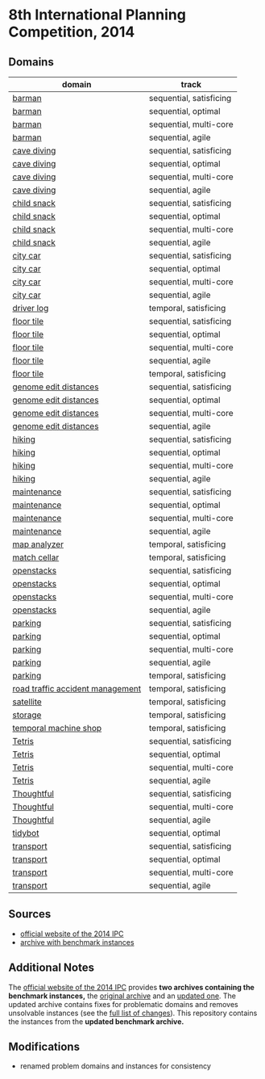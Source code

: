 # 8th International Planning Competition, 2014

## Domains

| domain | track |
|--------|-------|
| [barman](domains/barman-sequential-satisficing) | sequential, satisficing |
| [barman](domains/barman-sequential-optimal) | sequential, optimal |
| [barman](domains/barman-sequential-multi-core) | sequential, multi-core |
| [barman](domains/barman-sequential-agile) | sequential, agile |
| [cave diving](domains/cave-diving-sequential-satisficing) | sequential, satisficing |
| [cave diving](domains/cave-diving-sequential-optimal) | sequential, optimal |
| [cave diving](domains/cave-diving-sequential-multi-core) | sequential, multi-core |
| [cave diving](domains/cave-diving-sequential-agile) | sequential, agile |
| [child snack](domains/child-snack-sequential-satisficing) | sequential, satisficing |
| [child snack](domains/child-snack-sequential-optimal) | sequential, optimal |
| [child snack](domains/child-snack-sequential-multi-core) | sequential, multi-core |
| [child snack](domains/child-snack-sequential-agile) | sequential, agile |
| [city car](domains/city-car-sequential-satisficing) | sequential, satisficing |
| [city car](domains/city-car-sequential-optimal) | sequential, optimal |
| [city car](domains/city-car-sequential-multi-core) | sequential, multi-core |
| [city car](domains/city-car-sequential-agile) | sequential, agile |
| [driver log](domains/driver-log-temporal-satisficing) | temporal, satisficing |
| [floor tile](domains/floor-tile-sequential-satisficing) | sequential, satisficing |
| [floor tile](domains/floor-tile-sequential-optimal) | sequential, optimal |
| [floor tile](domains/floor-tile-sequential-multi-core) | sequential, multi-core |
| [floor tile](domains/floor-tile-sequential-agile) | sequential, agile |
| [floor tile](domains/floor-tile-temporal-satisficing) | temporal, satisficing |
| [genome edit distances](domains/genome-edit-distances-sequential-satisficing) | sequential, satisficing |
| [genome edit distances](domains/genome-edit-distances-sequential-optimal) | sequential, optimal |
| [genome edit distances](domains/genome-edit-distances-sequential-multi-core) | sequential, multi-core |
| [genome edit distances](domains/genome-edit-distances-sequential-agile) | sequential, agile |
| [hiking](domains/hiking-sequential-satisficing) | sequential, satisficing |
| [hiking](domains/hiking-sequential-optimal) | sequential, optimal |
| [hiking](domains/hiking-sequential-multi-core) | sequential, multi-core |
| [hiking](domains/hiking-sequential-agile) | sequential, agile |
| [maintenance](domains/maintenance-sequential-satisficing) | sequential, satisficing |
| [maintenance](domains/maintenance-sequential-optimal) | sequential, optimal |
| [maintenance](domains/maintenance-sequential-multi-core) | sequential, multi-core |
| [maintenance](domains/maintenance-sequential-agile) | sequential, agile |
| [map analyzer](domains/map-analyzer-temporal-satisficing) | temporal, satisficing |
| [match cellar](domains/match-cellar-temporal-satisficing) | temporal, satisficing |
| [openstacks](domains/openstacks-sequential-satisficing) | sequential, satisficing |
| [openstacks](domains/openstacks-sequential-optimal) | sequential, optimal |
| [openstacks](domains/openstacks-sequential-multi-core) | sequential, multi-core |
| [openstacks](domains/openstacks-sequential-agile) | sequential, agile |
| [parking](domains/parking-sequential-satisficing) | sequential, satisficing |
| [parking](domains/parking-sequential-optimal) | sequential, optimal |
| [parking](domains/parking-sequential-multi-core) | sequential, multi-core |
| [parking](domains/parking-sequential-agile) | sequential, agile |
| [parking](domains/parking-temporal-satisficing) | temporal, satisficing |
| [road traffic accident management](domains/road-traffic-accident-management-temporal-satisficing) | temporal, satisficing |
| [satellite](domains/satellite-temporal-satisficing) | temporal, satisficing |
| [storage](domains/storage-temporal-satisficing) | temporal, satisficing |
| [temporal machine shop](domains/temporal-machine-shop-temporal-satisficing) | temporal, satisficing |
| [Tetris](domains/tetris-sequential-satisficing) | sequential, satisficing |
| [Tetris](domains/tetris-sequential-optimal) | sequential, optimal |
| [Tetris](domains/tetris-sequential-multi-core) | sequential, multi-core |
| [Tetris](domains/tetris-sequential-agile) | sequential, agile |
| [Thoughtful](domains/thoughtful-sequential-satisficing) | sequential, satisficing |
| [Thoughtful](domains/thoughtful-sequential-multi-core) | sequential, multi-core |
| [Thoughtful](domains/thoughtful-sequential-agile) | sequential, agile |
| [tidybot](domains/tidybot-sequential-optimal) | sequential, optimal |
| [transport](domains/transport-sequential-satisficing) | sequential, satisficing |
| [transport](domains/transport-sequential-optimal) | sequential, optimal |
| [transport](domains/transport-sequential-multi-core) | sequential, multi-core |
| [transport](domains/transport-sequential-agile) | sequential, agile |

## Sources

* [official website of the 2014 IPC][1]
* [archive with benchmark instances][2]

## Additional Notes

The [official website of the 2014 IPC][1] provides **two archives containing the benchmark instances,** the [original archive][3] and an [updated one][2].
The updated archive contains fixes for problematic domains and removes unsolvable instances (see the [full list of changes][4]).
This repository contains the instances from the **updated benchmark archive.**

## Modifications

* renamed problem domains and instances for consistency




[1]:https://helios.hud.ac.uk/scommv/IPC-14/index.html
[2]:https://helios.hud.ac.uk/scommv/IPC-14/repository/benchmarksV1.1.zip
[3]:http://helios.hud.ac.uk/scommv/IPC-14/repository/benchmarks.tar.gz
[4]:https://helios.hud.ac.uk/scommv/IPC-14/benchmark.html
